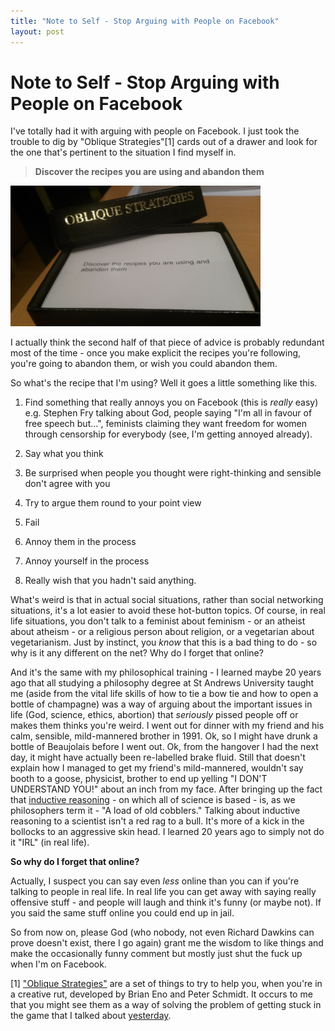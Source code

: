 ```yaml
---
title: "Note to Self - Stop Arguing with People on Facebook"
layout: post 
---
```



# Note to Self - Stop Arguing with People on Facebook
I've totally had it with arguing with people on Facebook.  I just took the trouble to dig by "Oblique Strategies"[1] cards out of a drawer and look for the one that's pertinent to the situation I find myself in.

>**Discover the recipes you are using and abandon them**

![An Oblique Strategy](/assets/ObliqueStrategies.png)

I actually think the second half of that piece of advice is probably redundant most of the time - once you make explicit the recipes you're following, you're going to abandon them, or wish you could abandon them.

So what's the recipe that I'm using? Well it goes a little something like this.

1.	Find something that really annoys you on Facebook (this is *really* easy) e.g. Stephen Fry talking about God, people saying "I'm all in favour of free speech but...", feminists claiming they want freedom for women through censorship for everybody (see, I'm getting annoyed already).

2.	Say what you think

3.	Be surprised when people you thought were right-thinking and sensible don't agree with you

4.	Try to argue them round to your point view

5.	Fail

6.	Annoy them in the process

7.	Annoy yourself in the process

8.	Really wish that you hadn't said anything. 

What's weird is that in actual social situations, rather than social networking situations, it's a lot easier to avoid these hot-button topics. Of course, in real life situations, you don't talk to a feminist about feminism - or an atheist about atheism - or a religious person about religion, or a vegetarian about vegetarianism. Just by instinct, you *know* that this is a bad thing to do - so why is it any different on the net? Why do I forget that online?

And it's the same with my philosophical training - I learned maybe 20 years ago that all studying a philosophy degree at St Andrews University taught me (aside from the vital life skills of how to tie a bow tie and how to open a bottle of champagne) was a way of arguing about the important issues in life (God, science, ethics, abortion) that *seriously* pissed people off or makes them thinks you're weird. I went out for dinner with my friend and his calm, sensible, mild-mannered brother in 1991. Ok, so I might have drunk a bottle of Beaujolais before I went out. Ok, from the hangover I had the next day, it might have actually been re-labelled brake fluid. Still that doesn't explain how I managed to get my friend's mild-mannered, wouldn't say booth to a goose, physicist, brother to end up yelling "I DON'T UNDERSTAND YOU!" about an inch from my face. After bringing up the fact that [inductive reasoning](http://en.wikipedia.org/wiki/Inductive_reasoning#Criticism) - on which all of science is based - is, as we philosophers term it - "A load of old cobblers." Talking about inductive reasoning to a scientist isn't a red rag to a bull.  It's more of a kick in the bollocks to an aggressive skin head.  I learned 20 years ago to simply not do it "IRL" (in real life).

**So why do I forget that online?** 

Actually, I suspect you can say even *less* online than you can if you're talking to people in real life. In real life you can get away with saying really offensive stuff - and people will laugh and think it's funny (or maybe not). If you said the same stuff online you could end up in jail.

So from now on, please God (who nobody, not even Richard Dawkins can prove doesn't exist, there I go again) grant me the wisdom to like things and make the occasionally funny comment but mostly just shut the fuck up when I'm on Facebook.

[1] ["Oblique Strategies"](http://en.wikipedia.org/wiki/Oblique_Strategies) are a set of things to try to help you, when you're in a creative rut, developed by Brian Eno and Peter Schmidt.  It occurs to me that you might see them as a way of solving the problem of getting stuck in the game that I talked about [yesterday](Noses%20Off%20What%20I%20Learned%20In%20Clown%20School.htm).
